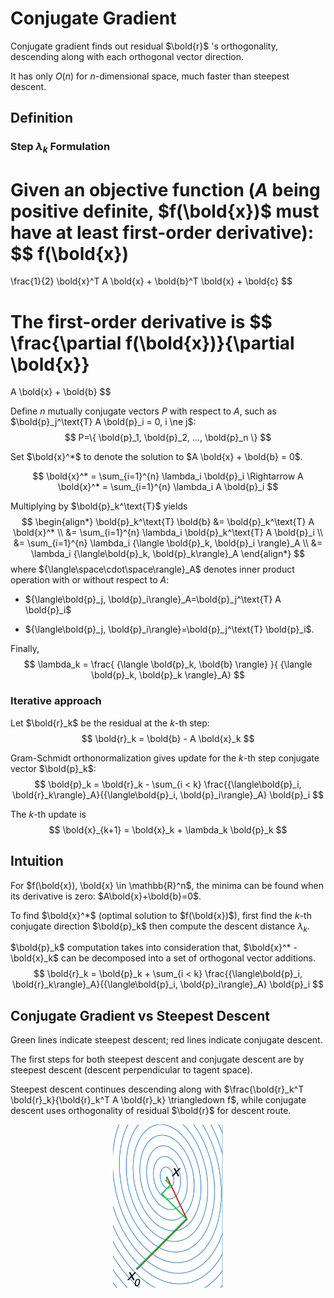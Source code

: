 # Conjugate Gradient

Conjugate gradient finds out residual $\bold{r}$ 's orthogonality, descending along with each orthogonal vector direction.

It has only $O(n)$ for $n$-dimensional space, much faster than steepest descent.

## Definition

### Step $\lambda_k$ Formulation

Given an objective function ($A$ being positive definite, $f(\bold{x})$ must have at least first-order derivative):
$$
f(\bold{x})
=
\frac{1}{2} \bold{x}^T A \bold{x} + \bold{b}^T \bold{x} + \bold{c}
$$

The first-order derivative is
$$
\frac{\partial f(\bold{x})}{\partial \bold{x}}
=
A \bold{x} + \bold{b}
$$

Define $n$ mutually conjugate vectors $P$ with respect to $A$, such as $\bold{p}_j^\text{T} A \bold{p}_i = 0, i \ne j$:
$$
P=\{ \bold{p}_1, \bold{p}_2, ..., \bold{p}_n \}
$$

Set $\bold{x}^*$ to denote the solution to $A \bold{x} + \bold{b} = 0$.

$$
\bold{x}^* = \sum_{i=1}^{n} \lambda_i \bold{p}_i 
\Rightarrow
A \bold{x}^* = \sum_{i=1}^{n} \lambda_i A \bold{p}_i
$$

Multiplying by $\bold{p}_k^\text{T}$ yields
$$
\begin{align*}
\bold{p}_k^\text{T} \bold{b}
&=
\bold{p}_k^\text{T} A \bold{x}^*
\\ &=
\sum_{i=1}^{n} \lambda_i \bold{p}_k^\text{T} A \bold{p}_i
\\ &=
\sum_{i=1}^{n} \lambda_i {\langle \bold{p}_k, \bold{p}_i \rangle}_A
\\ &=
\lambda_i {\langle\bold{p}_k, \bold{p}_k\rangle}_A
\end{align*}
$$
where ${\langle\space\cdot\space\rangle}_A$ denotes inner product operation with or without respect to $A$: 

* ${\langle\bold{p}_j, \bold{p}_i\rangle}_A=\bold{p}_j^\text{T} A \bold{p}_i$

* ${\langle\bold{p}_j, \bold{p}_i\rangle}=\bold{p}_j^\text{T} \bold{p}_i$.

Finally,
$$
\lambda_k = 
\frac{ {\langle \bold{p}_k, \bold{b} \rangle} }{ {\langle \bold{p}_k, \bold{p}_k \rangle}_A}
$$

### Iterative approach

Let $\bold{r}_k$ be the residual at the $k$-th step:
$$
\bold{r}_k = \bold{b} - A \bold{x}_k
$$

Gram-Schmidt orthonormalization gives update for the $k$-th step conjugate vector $\bold{p}_k$:
$$
\bold{p}_k = 
\bold{r}_k - \sum_{i < k} \frac{{\langle\bold{p}_i, \bold{r}_k\rangle}_A}{{\langle\bold{p}_i, \bold{p}_i\rangle}_A} \bold{p}_i
$$

The $k$-th update is
$$
\bold{x}_{k+1} = \bold{x}_k + \lambda_k \bold{p}_k
$$

## Intuition

For $f(\bold{x}), \bold{x} \in \mathbb{R}^n$, the minima can be found when its derivative is zero: $A\bold{x}+\bold{b}=0$.

To find $\bold{x}^*$ (optimal solution to $f(\bold{x})$), first find the $k$-th conjugate direction $\bold{p}_k$ then compute the descent distance $\lambda_k$.

$\bold{p}_k$ computation takes into consideration that, $\bold{x}^* - \bold{x}_k$ can be decomposed into a set of orthogonal vector additions.
$$
\bold{r}_k = \bold{p}_k + \sum_{i < k} \frac{{\langle\bold{p}_i, \bold{r}_k\rangle}_A}{{\langle\bold{p}_i, \bold{p}_i\rangle}_A} \bold{p}_i
$$

## Conjugate Gradient vs Steepest Descent

Green lines indicate steepest descent; red lines indicate conjugate descent.

The first steps for both steepest descent and conjugate descent are by steepest descent (descent perpendicular to tagent space).

Steepest descent continues descending along with $\frac{\bold{r}_k^T \bold{r}_k}{\bold{r}_k^T A \bold{r}_k} \triangledown f$, while conjugate descent uses orthogonality of residual $\bold{r}$ for descent route.

<div style="display: flex; justify-content: center;">
      <img src="imgs/conjugate_gradient.png" width="35%" height="35%" alt="conjugate_gradient">
</div>
</br>
